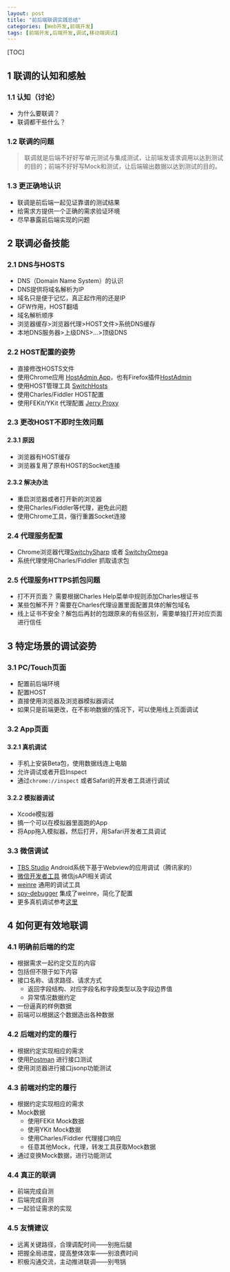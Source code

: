 ```yaml
---
layout: post
title: "前后端联调实践总结"
categories: [Web开发,前端开发]
tags: [前端开发,后端开发,调试,移动端调试]
---
```


[TOC]

## 1 联调的认知和感触

### 1.1 认知（讨论）
+ 为什么要联调？
+ 联调都干些什么？

### 1.2 联调的问题
>   联调就是后端不好好写单元测试与集成测试，让前端发请求调用以达到测试的目的；前端不好好写Mock和测试，让后端输出数据以达到测试的目的。

### 1.3 更正确地认识

+ 联调是前后端一起见证靠谱的测试结果
+ 给需求方提供一个正确的需求验证环境
+ 尽早暴露前后端实现的问题

## 2 联调必备技能

### 2.1 DNS与HOSTS
+ DNS（Domain Name System）的认识
+ DNS提供将域名解析为IP
+ 域名只是便于记忆，真正起作用的还是IP
+ GFW作用，HOST翻墙
+ 域名解析顺序
+ 浏览器缓存>浏览器代理>HOST文件>系统DNS缓存
+ 本地DNS服务器>上级DNS>...>顶级DNS

### 2.2 HOST配置的姿势

+ 直接修改HOSTS文件
+ 使用Chrome应用 [HostAdmin App](https://chrome.google.com/webstore/search/hostadmin%20app?hl=zh-CN)，也有Firefox插件[HostAdmin](https://addons.mozilla.org/zh-CN/firefox/search/?q=hostadmin&appver=54.0&platform=mac)
+ 使用HOST管理工具 [SwitchHosts](https://github.com/oldj/SwitchHosts)
+ 使用Charles/Fiddler HOST配置
+ 使用FEKit/YKit 代理配置 [Jerry Proxy](http://ued.qunar.com/ykit/proxy.html)

### 2.3 更改HOST不即时生效问题
#### 2.3.1 原因
+ 浏览器有HOST缓存
+ 浏览器复用了原有HOST的Socket连接

#### 2.3.2 解决办法
+ 重启浏览器或者打开新的浏览器
+ 使用Charles/Fiddler等代理，避免此问题
+ 使用Chrome工具，强行重置Socket连接

### 2.4 代理服务配置
+ Chrome浏览器代理[SwitchySharp](https://chrome.google.com/webstore/detail/proxy-switchysharp/dpplabbmogkhghncfbfdeeokoefdjegm?hl=zh-CN) 或者 [SwitchyOmega](https://github.com/FelisCatus/SwitchyOmega)
+ 系统代理使用Charles/Fiddler 抓取请求包

### 2.5 代理服务HTTPS抓包问题
+ 打不开页面？ 需要根据Charles Help菜单中规则添加Charles根证书
+ 某些包解不开？需要在Charles代理设置里面配置具体的解包域名
+ 线上证书不安全？解包后再封的包跟原来的有些区别，需要单独打开对应页面进行信任

## 3 特定场景的调试姿势

### 3.1 PC/Touch页面

+ 配置前后端环境
+ 配置HOST
+ 直接使用浏览器及浏览器模拟器调试
+ 如果只是前端更改，在不影响数据的情况下，可以使用线上页面调试

### 3.2 App页面

#### 3.2.1 真机调试

+ 手机上安装Beta包，使用数据线连上电脑
+ 允许调试或者开启Inspect
+ 通过`chrome://inspect` 或者Safari的开发者工具进行调试

#### 3.2.2 模拟器调试
+ Xcode模拟器
+ 搞一个可以在模拟器里面跑的App
+ 将App拖入模拟器，然后打开，用Safari开发者工具调试



### 3.3 微信调试

+ [TBS Studio](http://bbs.mb.qq.com/thread-1416936-1-1.html) Android系统下基于Webview的应用调试（腾讯家的）
+ [微信开发者工具](https://mp.weixin.qq.com/debug/wxadoc/dev/devtools/devtools.html) 微信jsAPI相关调试
+ [weinre](https://www.npmjs.com/package/weinre) 通用的调试工具
+ [spy-debugger](https://github.com/wuchangming/spy-debugger) 集成了weinre，简化了配置
+ 更多真机调试参考[这里](https://github.com/jieyou/remote_inspect_web_on_real_device)


## 4 如何更有效地联调
### 4.1 明确前后端的约定
+ 根据需求一起约定交互的内容
+ 包括但不限于如下内容
+ 接口名称、请求路径、请求方式
   + 返回字段结构、对应字段名和字段类型以及字段边界值
   + 异常情况数据约定
+ 一份逼真的样例数据
+ 前端可以根据这个数据造出各种数据


### 4.2 后端对约定的履行
+ 根据约定实现相应的需求
+ 使用[Postman](https://chrome.google.com/webstore/detail/postman/fhbjgbiflinjbdggehcddcbncdddomop?hl=zh-CN) 进行接口测试
+ 使用浏览器进行接口jsonp功能测试


### 4.3 前端对约定的履行
+ 根据约定实现相应的需求
+ Mock数据
  + 使用FEKit Mock数据
  + 使用YKit Mock数据
  + 使用Charles/Fiddler 代理接口响应
  + 任意其他Mock，代理，转发工具获取Mock数据
+ 通过变换Mock数据，进行功能测试

### 4.4 真正的联调

+ 前端完成自测
+ 后端完成自测
+ 一起验证需求的实现

### 4.5 友情建议
+ 远离关键路径，合理调配时间——别拖后腿
+ 把握全局进度，提高整体效率——别浪费时间
+ 积极沟通交流，主动推进联调——别甩锅
